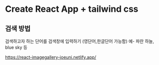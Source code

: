 # Create React App + tailwind css

## 검색 방법

검색하고자 하는 단어를 검색창에 입력하기
(영단어,한글단어 가능함)
예- 파란 하늘, blue sky 등


https://react-imagegallery-joeuni.netlify.app/
